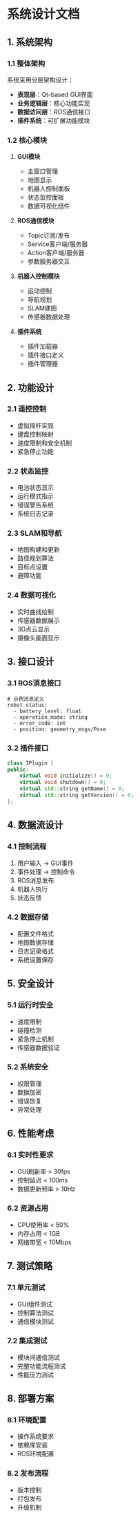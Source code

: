 # 系统设计文档

## 1. 系统架构

### 1.1 整体架构
系统采用分层架构设计：
- **表现层**：Qt-based GUI界面
- **业务逻辑层**：核心功能实现
- **数据访问层**：ROS通信接口
- **插件系统**：可扩展功能模块

### 1.2 核心模块
1. **GUI模块**
   - 主窗口管理
   - 地图显示
   - 机器人控制面板
   - 状态监控面板
   - 数据可视化组件

2. **ROS通信模块**
   - Topic订阅/发布
   - Service客户端/服务器
   - Action客户端/服务器
   - 参数服务器交互

3. **机器人控制模块**
   - 运动控制
   - 导航规划
   - SLAM建图
   - 传感器数据处理

4. **插件系统**
   - 插件加载器
   - 插件接口定义
   - 插件管理器

## 2. 功能设计

### 2.1 遥控控制
- 虚拟摇杆实现
- 键盘控制映射
- 速度限制和安全机制
- 紧急停止功能

### 2.2 状态监控
- 电池状态显示
- 运行模式指示
- 错误警告系统
- 系统日志记录

### 2.3 SLAM和导航
- 地图构建和更新
- 路径规划算法
- 目标点设置
- 避障功能

### 2.4 数据可视化
- 实时曲线绘制
- 传感器数据展示
- 3D点云显示
- 摄像头画面显示

## 3. 接口设计

### 3.1 ROS消息接口
```
# 示例消息定义
robot_status:
  - battery_level: float
  - operation_mode: string
  - error_code: int
  - position: geometry_msgs/Pose
```

### 3.2 插件接口
```cpp
class IPlugin {
public:
    virtual void initialize() = 0;
    virtual void shutdown() = 0;
    virtual std::string getName() = 0;
    virtual std::string getVersion() = 0;
};
```

## 4. 数据流设计

### 4.1 控制流程
1. 用户输入 -> GUI事件
2. 事件处理 -> 控制命令
3. ROS消息发布
4. 机器人执行
5. 状态反馈

### 4.2 数据存储
- 配置文件格式
- 地图数据存储
- 日志记录格式
- 系统设置保存

## 5. 安全设计

### 5.1 运行时安全
- 速度限制
- 碰撞检测
- 紧急停止机制
- 传感器数据验证

### 5.2 系统安全
- 权限管理
- 数据加密
- 错误恢复
- 异常处理

## 6. 性能考虑

### 6.1 实时性要求
- GUI刷新率 > 30fps
- 控制延迟 < 100ms
- 数据更新频率 > 10Hz

### 6.2 资源占用
- CPU使用率 < 50%
- 内存占用 < 1GB
- 网络带宽 < 10Mbps

## 7. 测试策略

### 7.1 单元测试
- GUI组件测试
- 控制算法测试
- 通信模块测试

### 7.2 集成测试
- 模块间通信测试
- 完整功能流程测试
- 性能压力测试

## 8. 部署方案

### 8.1 环境配置
- 操作系统要求
- 依赖库安装
- ROS环境配置

### 8.2 发布流程
- 版本控制
- 打包发布
- 升级机制 